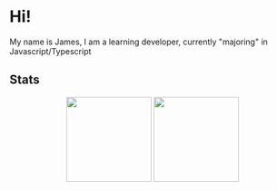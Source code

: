 # Hi!

My name is James, I am a learning developer, currently "majoring" in Javascript/Typescript

## Stats
<div align="center">
  <img height="150em" src="https://github-readme-stats.vercel.app/api?username=jamesinaxx&count_private=true&show_icons=true&theme=onedark" href="https://github-readme-stats.vercel.app/" />
  <img height="150em" src="https://github-readme-stats.vercel.app/api/top-langs/?username=jamesinaxx&theme=onedark&layout=compact&langs_count=6" href="https://github-readme-stats.vercel.app/" />
</div>

